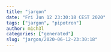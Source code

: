 ```yaml
---
title: "jargon"
date: "Fri Jun 12 23:30:18 CEST 2020"
tags: ["jargon", "pipotron"]
author: m1ch3l
categories: ["generated"]
slug: "jargon/2020-06-12-23:30:18"
---
```



